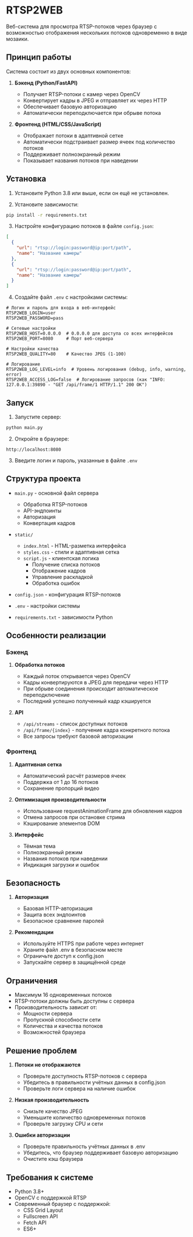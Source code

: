 # RTSP2WEB

Веб-система для просмотра RTSP-потоков через браузер с возможностью отображения нескольких потоков одновременно в виде мозаики.

## Принцип работы

Система состоит из двух основных компонентов:

1. **Бэкенд (Python/FastAPI)**
   - Получает RTSP-потоки с камер через OpenCV
   - Конвертирует кадры в JPEG и отправляет их через HTTP
   - Обеспечивает базовую авторизацию
   - Автоматически переподключается при обрыве потока

2. **Фронтенд (HTML/CSS/JavaScript)**
   - Отображает потоки в адаптивной сетке
   - Автоматически подстраивает размер ячеек под количество потоков
   - Поддерживает полноэкранный режим
   - Показывает названия потоков при наведении

## Установка

1. Установите Python 3.8 или выше, если он ещё не установлен.

2. Установите зависимости:
```bash
pip install -r requirements.txt
```

3. Настройте конфигурацию потоков в файле `config.json`:
```json
[
  {
    "url": "rtsp://login:password@ip:port/path",
    "name": "Название камеры"
  },
  {
    "url": "rtsp://login:password@ip:port/path",
    "name": "Название камеры"
  }
]
```

4. Создайте файл `.env` с настройками системы:
```env
# Логин и пароль для входа в веб-интерфейс
RTSP2WEB_LOGIN=user
RTSP2WEB_PASSWORD=pass

# Сетевые настройки
RTSP2WEB_HOST=0.0.0.0  # 0.0.0.0 для доступа со всех интерфейсов
RTSP2WEB_PORT=8080     # Порт веб-сервера

# Настройки качества
RTSP2WEB_QUALITY=80    # Качество JPEG (1-100)

# Логирование
RTSP2WEB_LOG_LEVEL=info  # Уровень логирования (debug, info, warning, error)
RTSP2WEB_ACCESS_LOG=false  # Логирование запросов (как "INFO:     127.0.0.1:39890 - "GET /api/frame/1 HTTP/1.1" 200 OK")
```

## Запуск

1. Запустите сервер:
```bash
python main.py
```

2. Откройте в браузере:
```
http://localhost:8080
```

3. Введите логин и пароль, указанные в файле `.env`

## Структура проекта

- `main.py` - основной файл сервера
  - Обработка RTSP-потоков
  - API-эндпоинты
  - Авторизация
  - Конвертация кадров

- `static/`
  - `index.html` - HTML-разметка интерфейса
  - `styles.css` - стили и адаптивная сетка
  - `script.js` - клиентская логика
    - Получение списка потоков
    - Отображение кадров
    - Управление раскладкой
    - Обработка ошибок

- `config.json` - конфигурация RTSP-потоков
- `.env` - настройки системы
- `requirements.txt` - зависимости Python

## Особенности реализации

### Бэкенд

1. **Обработка потоков**
   - Каждый поток открывается через OpenCV
   - Кадры конвертируются в JPEG для передачи через HTTP
   - При обрыве соединения происходит автоматическое переподключение
   - Последний успешно полученный кадр кэшируется

2. **API**
   - `/api/streams` - список доступных потоков
   - `/api/frame/{index}` - получение кадра конкретного потока
   - Все запросы требуют базовой авторизации

### Фронтенд

1. **Адаптивная сетка**
   - Автоматический расчёт размеров ячеек
   - Поддержка от 1 до 16 потоков
   - Сохранение пропорций видео

2. **Оптимизация производительности**
   - Использование requestAnimationFrame для обновления кадров
   - Отмена запросов при остановке стрима
   - Кэширование элементов DOM

3. **Интерфейс**
   - Тёмная тема
   - Полноэкранный режим
   - Названия потоков при наведении
   - Индикация загрузки и ошибок

## Безопасность

1. **Авторизация**
   - Базовая HTTP-авторизация
   - Защита всех эндпоинтов
   - Безопасное сравнение паролей

2. **Рекомендации**
   - Используйте HTTPS при работе через интернет
   - Храните файл .env в безопасном месте
   - Ограничьте доступ к config.json
   - Запускайте сервер в защищённой среде

## Ограничения

- Максимум 16 одновременных потоков
- RTSP-потоки должны быть доступны с сервера
- Производительность зависит от:
  - Мощности сервера
  - Пропускной способности сети
  - Количества и качества потоков
  - Возможностей браузера

## Решение проблем

1. **Потоки не отображаются**
   - Проверьте доступность RTSP-потоков с сервера
   - Убедитесь в правильности учётных данных в config.json
   - Проверьте логи сервера на наличие ошибок

2. **Низкая производительность**
   - Снизьте качество JPEG
   - Уменьшите количество одновременных потоков
   - Проверьте загрузку CPU и сети

3. **Ошибки авторизации**
   - Проверьте правильность учётных данных в .env
   - Убедитесь, что браузер поддерживает базовую авторизацию
   - Очистите кэш браузера

## Требования к системе

- Python 3.8+
- OpenCV с поддержкой RTSP
- Современный браузер с поддержкой:
  - CSS Grid Layout
  - Fullscreen API
  - Fetch API
  - ES6+
